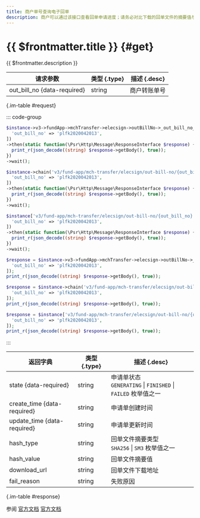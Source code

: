 ```yaml
---
title: 商户单号查询电子回单
description: 商户可以通过该接口查看回单申请进度；请务必对比下载的回单文件的摘要值与查询接口返回的摘要值的一致性，确保得到的回单文件的真实性和完整性。下载地址的有效期为10分钟，超过10分钟后需要重新通过该接口获取下载地址（不需要重新申请）。
---
```


# {{ $frontmatter.title }} {#get}

{{ $frontmatter.description }}

| 请求参数 | 类型 {.type} | 描述 {.desc}
| --- | --- | ---
| out_bill_no {data-required} | string | 商户转账单号

{.im-table #request}

::: code-group

```php [异步纯链式]
$instance->v3->fundApp->mchTransfer->elecsign->outBillNo->_out_bill_no_->getAsync([
  'out_bill_no' => 'plfk2020042013',
])
->then(static function(\Psr\Http\Message\ResponseInterface $response) {
  print_r(json_decode((string) $response->getBody(), true));
})
->wait();
```

```php [异步声明式]
$instance->chain('v3/fund-app/mch-transfer/elecsign/out-bill-no/{out_bill_no}')->getAsync([
  'out_bill_no' => 'plfk2020042013',
])
->then(static function(\Psr\Http\Message\ResponseInterface $response) {
  print_r(json_decode((string) $response->getBody(), true));
})
->wait();
```

```php [异步属性式]
$instance['v3/fund-app/mch-transfer/elecsign/out-bill-no/{out_bill_no}']->getAsync([
  'out_bill_no' => 'plfk2020042013',
])
->then(static function(\Psr\Http\Message\ResponseInterface $response) {
  print_r(json_decode((string) $response->getBody(), true));
})
->wait();
```

```php [同步纯链式]
$response = $instance->v3->fundApp->mchTransfer->elecsign->outBillNo->_out_bill_no_->get([
  'out_bill_no' => 'plfk2020042013',
]);
print_r(json_decode((string) $response->getBody(), true));
```

```php [同步声明式]
$response = $instance->chain('v3/fund-app/mch-transfer/elecsign/out-bill-no/{out_bill_no}')->get([
  'out_bill_no' => 'plfk2020042013',
]);
print_r(json_decode((string) $response->getBody(), true));
```

```php [同步属性式]
$response = $instance['v3/fund-app/mch-transfer/elecsign/out-bill-no/{out_bill_no}']->get([
  'out_bill_no' => 'plfk2020042013',
]);
print_r(json_decode((string) $response->getBody(), true));
```

:::

| 返回字典 | 类型 {.type} | 描述 {.desc}
| --- | --- | ---
| state {data-required} | string | 申请单状态<br/>`GENERATING` \| `FINISHED` \| `FAILED` 枚举值之一
| create_time {data-required} | string | 申请单创建时间
| update_time {data-required} | string | 申请单更新时间
| hash_type | string | 回单文件摘要类型<br/>`SHA256` \| `SM3` 枚举值之一
| hash_value | string | 回单文件摘要值
| download_url | string | 回单文件下载地址
| fail_reason | string | 失败原因

{.im-table #response}

参阅 [官方文档](https://pay.weixin.qq.com/docs/merchant/apis/mch-trans/elecsign/query-elecsign-by-out-no.html) [官方文档](https://pay.weixin.qq.com/doc/v3/merchant/4012716436)
